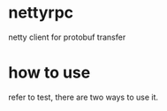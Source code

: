 # nettyrpc
netty client for protobuf transfer
# how to use
refer to test, there are two ways to use it.
